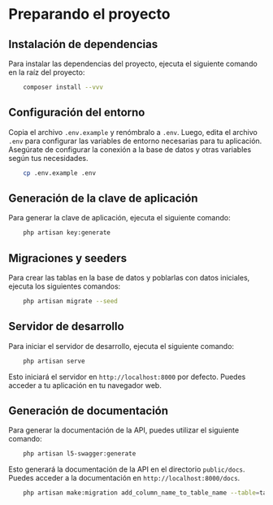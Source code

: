 # Preparando el proyecto

## Instalación de dependencias

Para instalar las dependencias del proyecto, ejecuta el siguiente comando en la raíz del proyecto:

```bash
    composer install --vvv
```

## Configuración del entorno

Copia el archivo `.env.example` y renómbralo a `.env`. Luego, edita el archivo `.env` para configurar las variables de entorno necesarias para tu aplicación. Asegúrate de configurar la conexión a la base de datos y otras variables según tus necesidades.

```bash
    cp .env.example .env
```

## Generación de la clave de aplicación

Para generar la clave de aplicación, ejecuta el siguiente comando:

```bash
    php artisan key:generate
```

## Migraciones y seeders

Para crear las tablas en la base de datos y poblarlas con datos iniciales, ejecuta los siguientes comandos:

```bash
    php artisan migrate --seed
```

## Servidor de desarrollo

Para iniciar el servidor de desarrollo, ejecuta el siguiente comando:

```bash
    php artisan serve
```

Esto iniciará el servidor en `http://localhost:8000` por defecto. Puedes acceder a tu aplicación en tu navegador web.

## Generación de documentación

Para generar la documentación de la API, puedes utilizar el siguiente comando:

```bash
    php artisan l5-swagger:generate
```

Esto generará la documentación de la API en el directorio `public/docs`. Puedes acceder a la documentación en `http://localhost:8000/docs`.


```bash
    php artisan make:migration add_column_name_to_table_name --table=table_name
```

